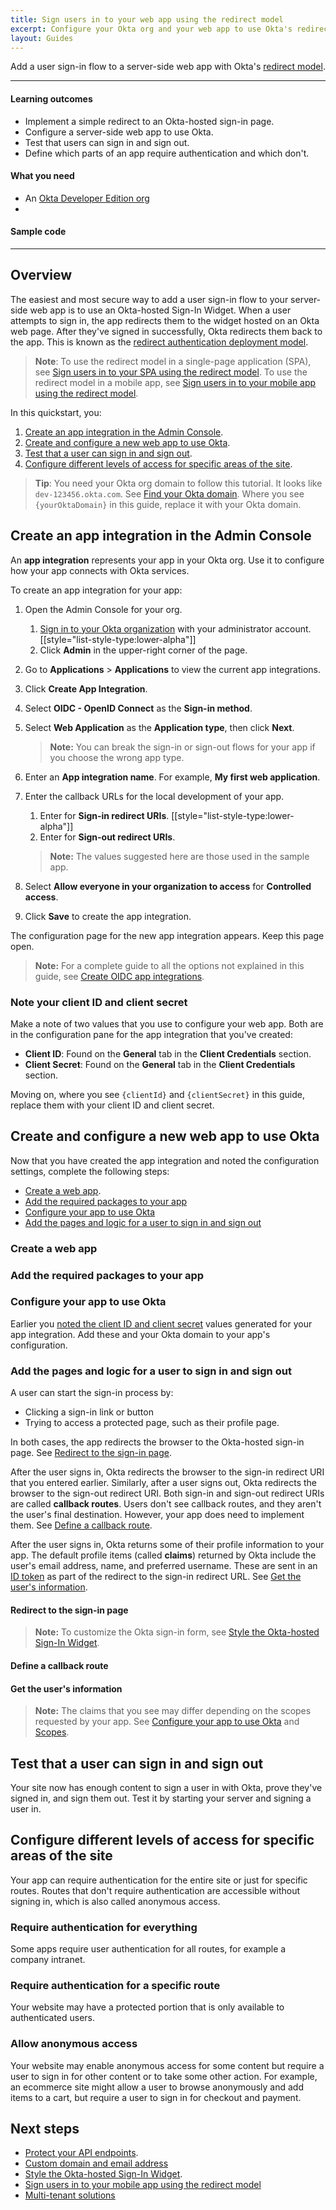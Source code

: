 ```yaml
---
title: Sign users in to your web app using the redirect model
excerpt: Configure your Okta org and your web app to use Okta's redirect sign-in flow.
layout: Guides
---
```


Add a user sign-in flow to a server-side web app with Okta's [redirect model](https://developer.okta.com/docs/concepts/redirect-vs-embedded/#redirect-authentication).

---

#### Learning outcomes

* Implement a simple redirect to an Okta-hosted sign-in page.
* Configure a server-side web app to use Okta.
* Test that users can sign in and sign out.
* Define which parts of an app require authentication and which don't.

#### What you need

* An [Okta Developer Edition org](https://developer.okta.com/signup/)
* <StackSnippet snippet="whatyouneed" />

#### Sample code

<StackSnippet snippet="samplecode" />

---

## Overview

The easiest and most secure way to add a user sign-in flow to your server-side web app is to use an Okta-hosted Sign-In Widget. When a user attempts to sign in, the app redirects them to the widget hosted on an Okta web page. After they've signed in successfully, Okta redirects them back to the app. This is known as the [redirect authentication deployment model](/docs/concepts/redirect-vs-embedded/#redirect-authentication).

> **Note**: To use the redirect model in a single-page application (SPA), see [Sign users in to your SPA using the redirect model](/docs/guides/sign-into-spa-redirect/). To use the redirect model in a mobile app, see [Sign users in to your mobile app using the redirect model](/docs/guides/sign-into-mobile-app-redirect/).

In this quickstart, you:

1. [Create an app integration in the Admin Console](#create-an-app-integration-in-the-admin-console).
1. [Create and configure a new web app to use Okta](#create-and-configure-a-new-web-application-to-use-okta).
1. [Test that a user can sign in and sign out](#test-that-a-user-can-sign-in-and-sign-out).
1. [Configure different levels of access for specific areas of the site](#configure-different-levels-of-access-for-specific-areas-of-the-site).

> **Tip**: You need your Okta org domain to follow this tutorial. It looks like `dev-123456.okta.com`. See [Find your Okta domain](/docs/guides/find-your-domain/). Where you see `{yourOktaDomain}` in this guide, replace it with your Okta domain.

## Create an app integration in the Admin Console

An **app integration** represents your app in your Okta org. Use it to configure how your app connects with Okta services.

To create an app integration for your app:

1. Open the Admin Console for your org.
   1. [Sign in to your Okta organization](https://developer.okta.com/login) with your administrator account.
   [[style="list-style-type:lower-alpha"]]
   1. Click **Admin** in the upper-right corner of the page.
1. Go to **Applications** > **Applications** to view the current app integrations.
1. Click **Create App Integration**.
1. Select **OIDC - OpenID Connect** as the **Sign-in method**.
1. Select **Web Application** as the **Application type**, then click **Next**.

   > **Note:** You can break the sign-in or sign-out flows for your app if you choose the wrong app type.

1. Enter an **App integration name**. For example, **My first web application**.
1. Enter the callback URLs for the local development of your app.
   1. Enter <StackSnippet snippet="signinredirecturi" inline /> for **Sign-in redirect URIs**.
   [[style="list-style-type:lower-alpha"]]
   1. Enter <StackSnippet snippet="signoutredirecturi" inline /> for **Sign-out redirect URIs**.

   > **Note:** The values suggested here are those used in the sample app.

1. Select **Allow everyone in your organization to access** for **Controlled access**.
1. Click **Save** to create the app integration.

The configuration page for the new app integration appears. Keep this page open.

> **Note:** For a complete guide to all the options not explained in this guide, see [Create OIDC app integrations](https://help.okta.com/okta_help.htm?type=oie&id=ext_Apps_App_Integration_Wizard-oidc).

### Note your client ID and client secret

Make a note of two values that you use to configure your web app. Both are in the configuration pane for the app integration that you've created:

* **Client ID**: Found on the **General** tab in the **Client Credentials** section.
* **Client Secret**: Found on the **General** tab in the **Client Credentials** section.

Moving on, where you see `{clientId}` and `{clientSecret}` in this guide, replace them with your client ID and client secret.

## Create and configure a new web app to use Okta

Now that you have created the app integration and noted the configuration settings, complete the following steps:

* [Create a web app](#create-a-web-app).
* [Add the required packages to your app](#add-the-required-packages-to-your-app)
* [Configure your app to use Okta](#configure-your-app-to-use-okta)
* [Add the pages and logic for a user to sign in and sign out](#add-the-pages-and-logic-for-a-user-to-sign-in-and-sign-out)

### Create a web app

<StackSnippet snippet="createproject" />

### Add the required packages to your app

<StackSnippet snippet="addconfigpkg" />

### Configure your app to use Okta

Earlier you [noted the client ID and client secret](#note-your-client-id-and-client-secret) values generated for your app integration. Add these and your Okta domain to your app's configuration.

<StackSnippet snippet="configmid" />

### Add the pages and logic for a user to sign in and sign out

A user can start the sign-in process by:

* Clicking a sign-in link or button
* Trying to access a protected page, such as their profile page.

In both cases, the app redirects the browser to the Okta-hosted sign-in page. See [Redirect to the sign-in page](#redirect-to-the-sign-in-page).

After the user signs in, Okta redirects the browser to the sign-in redirect URI that you entered earlier. Similarly, after a user signs out, Okta redirects the browser to the sign-out redirect URI. Both sign-in and sign-out redirect URIs are called **callback routes**. Users don't see callback routes, and they aren't the user's final destination. However, your app does need to implement them. See [Define a callback route](#define-a-callback-route).

After the user signs in, Okta returns some of their profile information to your app. The default profile items (called **claims**) returned by Okta include the user's email address, name, and preferred username. These are sent in an [ID token](https://developer.okta.com/docs/api/openapi/okta-oauth/guides/overview/#id-token-payload) as part of the redirect to the sign-in redirect URL. See [Get the user's information](#get-the-users-information).

#### Redirect to the sign-in page

<StackSnippet snippet="loginredirect" />

> **Note:** To customize the Okta sign-in form, see [Style the Okta-hosted Sign-In Widget](/docs/guides/custom-widget/main/#style-the-okta-hosted-sign-in-widget).

#### Define a callback route

<StackSnippet snippet="defineroute" />

#### Get the user's information

<StackSnippet snippet="getuserinfo" />

> **Note:** The claims that you see may differ depending on the scopes requested by your app. See [Configure your app to use Okta](#configure-your-app-to-use-okta) and [Scopes](https://developer.okta.com/docs/api/openapi/okta-oauth/guides/overview/#scopes).

## Test that a user can sign in and sign out

Your site now has enough content to sign a user in with Okta, prove they've signed in, and sign them out. Test it by starting your server and signing a user in.

<StackSnippet snippet="testapp" />

## Configure different levels of access for specific areas of the site

Your app can require authentication for the entire site or just for specific routes. Routes that don't require authentication are accessible without signing in, which is also called anonymous access.

### Require authentication for everything

Some apps require user authentication for all routes, for example a company intranet.

<StackSnippet snippet="reqautheverything" />

### Require authentication for a specific route

Your website may have a protected portion that is only available to authenticated users.

<StackSnippet snippet="reqauthspecific" />

### Allow anonymous access

Your website may enable anonymous access for some content but require a user to sign in for other content or to take some other action. For example, an ecommerce site might allow a user to browse anonymously and add items to a cart, but require a user to sign in for checkout and payment.

<StackSnippet snippet="reqauthanon" />

## Next steps

* [Protect your API endpoints](/docs/guides/protect-your-api/).
* [Custom domain and email address](/docs/guides/custom-url-domain/)
* [Style the Okta-hosted Sign-In Widget](/docs/guides/custom-widget/).
* [Sign users in to your mobile app using the redirect model](/docs/guides/sign-into-mobile-app-redirect/)
* [Multi-tenant solutions](/docs/concepts/multi-tenancy/)

<StackSnippet snippet="specificlinks" />
